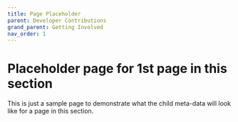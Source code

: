 ```yaml
---
title: Page Placeholder
parent: Developer Contributions
grand_parent: Getting Involved
nav_order: 1
---
```


# Placeholder page for 1st page in this section

This is just a sample page to demonstrate what the child meta-data will look like
for a page in this section.